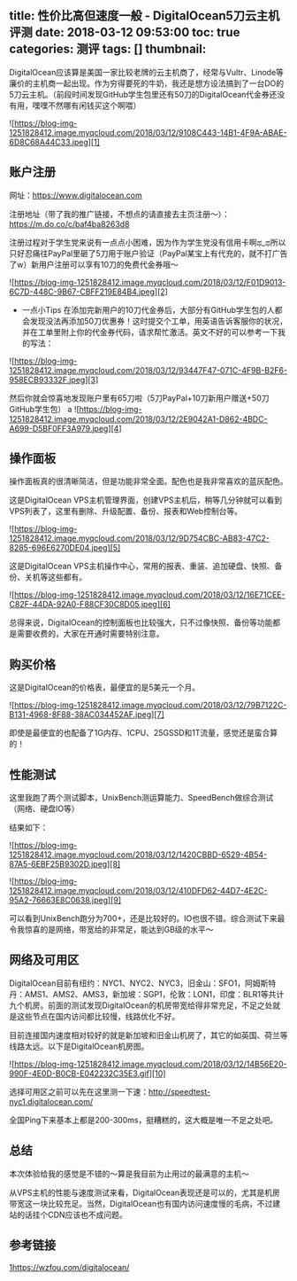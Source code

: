 title: 性价比高但速度一般 - DigitalOcean5刀云主机评测
date: 2018-03-12 09:53:00
toc: true
categories: 测评
tags: []
thumbnail: 
---
DigitalOcean应该算是美国一家比较老牌的云主机商了，经常与Vultr、Linode等廉价的主机商一起出现。作为穷得要死的牛奶，我还是想方设法搞到了一台DO的5刀云主机。（前段时间发现GitHub学生包里还有50刀的DigitalOcean代金券还没有用，嘿嘿不然哪有闲钱买这个啊喂）

![https://blog-img-1251828412.image.myqcloud.com/2018/03/12/9108C443-14B1-4F9A-ABAE-6D8C68A44C33.jpeg][1]


<!--more-->


## 账户注册 ##

网址：https://www.digitalocean.com

注册地址（带了我的推广链接，不想点的请直接去主页注册～）：https://m.do.co/c/baf4ba8263d8

注册过程对于学生党来说有一点点小困难，因为作为学生党没有信用卡啊ಥ_ಥ所以只好忍痛往PayPal里砸了5刀用于账户验证（PayPal某宝上有代充的，就不打广告了w）新用户注册可以享有10刀的免费代金券哦～

![https://blog-img-1251828412.image.myqcloud.com/2018/03/12/F01D9013-6C7D-448C-9B67-CBFF219E84B4.jpeg][2]

 - 一点小Tips
在添加完新用户的10刀代金券后，大部分有GitHub学生包的人都会发现没法再添加50刀优惠券！这时提交个工单，用英语告诉客服你的状况，并在工单里附上你的代金券代码，请求帮忙激活。英文不好的可以参考一下我的写法：

![https://blog-img-1251828412.image.myqcloud.com/2018/03/12/93447F47-071C-4F9B-B2F6-958ECB93332F.jpeg][3]

然后你就会惊喜地发现账户里有65刀啦（5刀PayPal+10刀新用户赠送+50刀GitHub学生包）
a
![https://blog-img-1251828412.image.myqcloud.com/2018/03/12/2E9042A1-D862-4BDC-A699-D5BF0FF3A979.jpeg][4]

## 操作面板 ##

操作面板真的很清晰简洁，但是功能非常全面。配色也是我非常喜欢的蓝灰配色。

这是DigitalOcean VPS主机管理界面，创建VPS主机后，稍等几分钟就可以看到VPS列表了，这里有删除、升级配置、备份、报表和Web控制台等。

![https://blog-img-1251828412.image.myqcloud.com/2018/03/12/9D754CBC-AB83-47C2-8285-696E6270DE04.jpeg][5]

这是DigitalOcean VPS主机操作中心，常用的报表、重装、追加硬盘、快照、备份、关机等这些都有。

![https://blog-img-1251828412.image.myqcloud.com/2018/03/12/16E71CEE-C82F-44DA-92A0-F88CF30C8D05.jpeg][6]

总得来说，DigitalOcean的控制面板也比较强大，只不过像快照、备份等功能都是需要收费的，大家在开通时需要特别注意。

## 购买价格 ##

这是DigitalOcean的价格表，最便宜的是5美元一个月。

![https://blog-img-1251828412.image.myqcloud.com/2018/03/12/79B7122C-B131-4968-8F88-38AC034452AF.jpeg][7]

即使是最便宜的也配备了1G内存、1CPU、25GSSD和1T流量，感觉还是蛮合算的！

## 性能测试 ##

这里我跑了两个测试脚本，UnixBench测运算能力、SpeedBench做综合测试（网络、硬盘IO等）

结果如下：

![https://blog-img-1251828412.image.myqcloud.com/2018/03/12/1420CBBD-6529-4B54-87A5-6EBF25B9302D.jpeg][8]

![https://blog-img-1251828412.image.myqcloud.com/2018/03/12/410DFD62-44D7-4E2C-95A2-76663E8C0638.jpeg][9]

可以看到UnixBench跑分为700+，还是比较好的。IO也很不错。综合测试下来最令我惊喜的是网络，带宽给的非常足，能达到GB级的水平～

## 网络及可用区 ##

DigitalOcean目前有纽约：NYC1、NYC2、NYC3，旧金山：SFO1，阿姆斯特丹：AMS1、AMS2、AMS3，新加坡：SGP1，伦敦：LON1，印度：BLR1等共计九个机房。前面的测试发现DigitalOcean的机房带宽给得非常充足，不足之处就是这些节点在国内访问都比较慢，线路优化不好。

目前连接国内速度相对较好的就是新加坡和旧金山机房了，其它的如英国、荷兰等线路太远。以下是DigitalOcean机房图。

![https://blog-img-1251828412.image.myqcloud.com/2018/03/12/14B56E20-990F-4E0D-B0CB-E042232C35E3.gif][10]

选择可用区之前可以先在这里测一下速：http://speedtest-nyc1.digitalocean.com/

全国Ping下来基本上都是200-300ms，挺糟糕的，这大概是唯一不足之处吧。

## 总结 ##

本次体验给我的感觉是不错的～算是我目前为止用过的最满意的主机～

从VPS主机的性能与速度测试来看，DigitalOcean表现还是可以的，尤其是机房带宽这一块比较充足。当然，DigitalOcean也有国内访问速度慢的毛病，不过建站的话挂个CDN应该也不成问题。

## 参考链接 ##

[1]https://wzfou.com/digitalocean/


  [1]: https://blog-img-1251828412.image.myqcloud.com/2018/03/12/9108C443-14B1-4F9A-ABAE-6D8C68A44C33.jpeg
  [2]: https://blog-img-1251828412.image.myqcloud.com/2018/03/12/F01D9013-6C7D-448C-9B67-CBFF219E84B4.jpeg
  [3]: https://blog-img-1251828412.image.myqcloud.com/2018/03/12/93447F47-071C-4F9B-B2F6-958ECB93332F.jpeg
  [4]: https://blog-img-1251828412.image.myqcloud.com/2018/03/12/2E9042A1-D862-4BDC-A699-D5BF0FF3A979.jpeg
  [5]: https://blog-img-1251828412.image.myqcloud.com/2018/03/12/9D754CBC-AB83-47C2-8285-696E6270DE04.jpeg
  [6]: https://blog-img-1251828412.image.myqcloud.com/2018/03/12/16E71CEE-C82F-44DA-92A0-F88CF30C8D05.jpeg
  [7]: https://blog-img-1251828412.image.myqcloud.com/2018/03/12/79B7122C-B131-4968-8F88-38AC034452AF.jpeg
  [8]: https://blog-img-1251828412.image.myqcloud.com/2018/03/12/1420CBBD-6529-4B54-87A5-6EBF25B9302D.jpeg
  [9]: https://blog-img-1251828412.image.myqcloud.com/2018/03/12/410DFD62-44D7-4E2C-95A2-76663E8C0638.jpeg
  [10]: https://blog-img-1251828412.image.myqcloud.com/2018/03/12/14B56E20-990F-4E0D-B0CB-E042232C35E3.gif